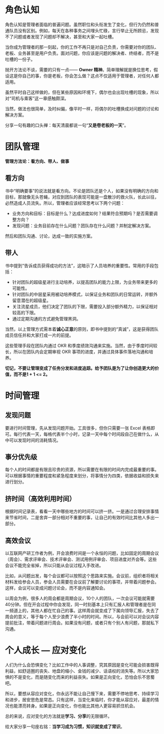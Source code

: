 # 角色认知

角色认知是管理者面临的普遍问题。虽然职位和头衔发生了变化，但行为仍然和普通队员没有区别。例如，每天在各种事务之间埋头忙碌，言行举止无所顾忌，发现不了问题或者发现了问题却不解决，甚至和大家一起吐槽。

当你成为管理者的那一刻起，你的工作不再只是对自己负责，你需要对你的团队、老板、业务甚至是用户负责。面对问题，你应该是问题的解决者、终结者，而不是吐槽的一份子。

抛开方法论不谈，需要的只有一点—— **Owner 精神**。简单理解就是换位思考，假设这是你自己的事，你是老板，你会怎么做？这点不仅适用于管理者，对任何人都适用。

虽然平时自己这样做的，但在某些原因和环境下，偶尔也会出现吐槽的现象，所以对“司机与乘客”这一章感触颇深。

当然，做法也很简单，及时纠偏，像平时一样，将偶尔的吐槽换成对问题的讨论和解决方案。

分享一句有趣的口头禅：每天清晨都说一句“**又是卷老板的一天**”。

# 团队管理

**管理方法论：看方向、带人、做事**

## 看方向

书中“明确要事”的说法就是看方向。不论是团队还是个人，如果没有明确的方向和目标，那就像无头苍蝇，对应到团队的表现可能是一盘散沙的救火队，长此以往，必然造成人员流失。所以，管理者应该经常思考以下两个问题：

- 业务方向和目标：目标是什么？达成进度如何？结果符合预期吗？是否需要调整方向？
- 发现问题：业务目前存在什么问题？团队存在什么问题？并制定解决方案。

然后和团队沟通、讨论，达成一致的实施方案。

## 带人

书中提到“告诉成员获得成功的方法”，这暗示了人员培养的重要性。常用的手段包括：

- 针对团队的超级星进行主动培养，以提高团队的能力上限，为业务带来更多的可能性。
- 针对团队的中层星采用被动培养模式，以保证业务和团队的日常运转，并额外留意潜在的超级星。
- 关注流星成员，他们决定了团队的下限，需要投入部分额外精力，以保证相对较高的下限。
- 通过定期沟通的方式避免管理黑洞。

当然，以上管理方式需本着**诚心正意**的原则，即书中提到的“真诚”，这是获得团队成员信任并和大家打成一片的前提。

这些管理手段在团队内通过 OKR 和季度绩效沟通来实施。当然，由于季度时间较长，所以在团队内会定期审视 OKR 事项的进度，并通过具体事件落地沟通和培养。

**切记，不要让管理变成了任务分发和进度追踪。给予团队是为了让你创造更大的价值，而不是1 + 1 <= 2。**

# 时间管理

## 发现问题

要进行时间管理，先从发现问题开始。工具很多，但你只需要一张 Excel 表格即可。每行代表一天，每格代表半个小时，记录一天中每个时间段自己在做什么，从中可以发现时间的消耗情况。

## 事分优先级

每个人的时间都是有限且珍贵的资源，所以需要在有限的时间内完成最重要的事。可以根据事情的重要程度和紧急程度来划分，将事情分为四类，依据收益和损失来进行划分。

## 挤时间（高效利用时间）

根据时间记录表，看看一天中哪些地方的时间可以挤一挤。一是通过合理安排事情来节省时间，二是舍弃一部分相对不重要的事，让自己的有效时间比其他人多出一部分。

## 高效会议

以互联网产研工作者为例，开会浪费时间是一个永恒的问题，比如固定的周期会议（周会）、需求评审会、技术评审会、测试用例评审会、项目进度对齐会等。这些会议不能完全省掉，所以只能从会议过程入手改进。

比如，从问题出发，每个会议都可以按照这个思路来实施。会议前，组织者将相关材料发给参会人员，参会人员需要在会议前了解要讨论的事项，并带着问题参会。这样，会议可以变成问题讨论会，而不是内容通知会。

以周会为例，很多人的周会都是周期会议，10个人的团队，一次会议可能就需要40分钟。但在开会过程中你会发现，同一时刻基本上只有汇报人和管理者是在同一频道上的，其他人都在忙自己的事。这样周会就变成了下属向领导汇报，失去了周会的意义，等于每个人至少浪费了半小时的时间。所以，与会前可以对会议内容提前批注，带着问题进行周会。如果没有问题，或者只有个别人有问题，那就私下沟通。

# 个人成长 — 应对变化

人们为什么会恐惧变化？比如工作中的人事调整，究其原因是变化可能会损害既得利益，如舒适圈的丧失、地盘的缩小、金钱的减少、话语权的消失等。所以大家恐惧的不是变化，而是随变化而来的利益丧失。如果是正向变化，恐怕会乐不思蜀吧。

所以，要想从容应对变化，你永远不能让自己慢下来，需要不停地思考、持续学习和进步，居安思危是常态。只有这样，当变化来临时，你才能从容应对，最差的情况也能漂亮转身。如果是正向变化，你也能比其他人更容易抓住机会。

总的来说，应对变化的方法就是**学习、分享**的无限循环。

给大家分享一句座右铭：**当学习成为习惯，知识就变成了常识**。


























